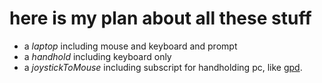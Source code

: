 # here is my plan about all these stuff

- a *laptop* including mouse and keyboard and prompt
- a *handhold* including keyboard only
- a *joystickToMouse* including subscript for handholding pc, like [gpd](http://www.softwincn.com/).
